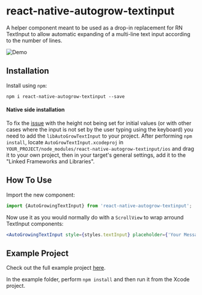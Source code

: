 # react-native-autogrow-textinput
A helper component meant to be used as a drop-in replacement for RN TextInput to allow automatic expanding of a multi-line text input according to the number of lines.

![Demo](http://i.imgur.com/ZVhZ7r5.gif)

## Installation

Install using `npm`:
```
npm i react-native-autogrow-textinput --save
```

#### Native side installation

To fix the [issue](https://github.com/wix/react-native-autogrow-textinput/issues/1) with the height not being set for initial values (or with other cases where the input is not set by the user typing using the keyboard) you need to add the `libAutoGrowTextInput` to your project. After performing `npm install`, locate `AutoGrowTextInput.xcodeproj` in `YOUR_PROJECT/node_modules/react-native-autogrow-textinput/ios` and drag it to your own project, then in your target's general settings, add it to the "Linked Frameworks and Libraries".

## How To Use
Import the new component:

```js
import {AutoGrowingTextInput} from 'react-native-autogrow-textinput';
```

Now use it as you would normally do with a `ScrollView` to wrap arround TextInput components:

```jsx
<AutoGrowingTextInput style={styles.textInput} placeholder={'Your Message'} />
```

## Example Project

Check out the full example project [here](https://github.com/wix/react-native-autogrow-textinput/tree/master/example).

In the example folder, perform `npm install` and then run it from the Xcode project.
